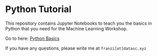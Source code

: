 # Python Tutorial

This repository contains Jupyter Notebooks to teach you the basics in Python that you need for the Machine Learning Workshop.

Go to here: [Python Basics](https://hub.gke.mybinder.org/user/cod3licious-python_tutorial-bkkspsae/notebooks/python_basics.ipynb)


If you have any questions, please write me at `franzi[at]datasc.xyz`
